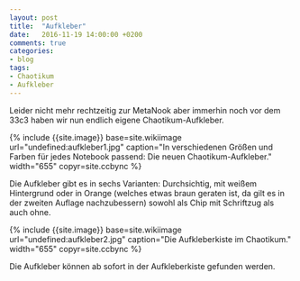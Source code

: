 ```yaml
---
layout: post
title:  "Aufkleber"
date:   2016-11-19 14:00:00 +0200
comments: true
categories:
- blog
tags:
- Chaotikum
- Aufkleber
---
```

Leider nicht mehr rechtzeitig zur MetaNook aber immerhin noch vor dem 33c3 haben wir nun endlich eigene Chaotikum-Aufkleber.
<!--more-->
{% include {{site.image}} base=site.wikiimage url="undefined:aufkleber1.jpg" caption="In verschiedenen Größen und Farben für jedes Notebook passend: Die neuen Chaotikum-Aufkleber." width="655" copyr=site.ccbync %}

Die Aufkleber gibt es in sechs Varianten: Durchsichtig, mit weißem Hintergrund oder in Orange (welches etwas braun geraten ist, da gilt es in der zweiten Auflage nachzubessern) sowohl als Chip mit Schriftzug als auch ohne.

{% include {{site.image}} base=site.wikiimage url="undefined:aufkleber2.jpg" caption="Die Aufkleberkiste im Chaotikum." width="655" copyr=site.ccbync %}

Die Aufkleber können ab sofort in der Aufkleberkiste gefunden werden.
